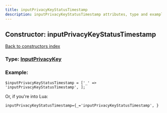 ```yaml
---
title: inputPrivacyKeyStatusTimestamp
description: inputPrivacyKeyStatusTimestamp attributes, type and example
---
```

## Constructor: inputPrivacyKeyStatusTimestamp  
[Back to constructors index](index.md)






### Type: [InputPrivacyKey](../types/InputPrivacyKey.md)


### Example:

```
$inputPrivacyKeyStatusTimestamp = ['_' => 'inputPrivacyKeyStatusTimestamp', ];
```  

Or, if you're into Lua:  


```
inputPrivacyKeyStatusTimestamp={_='inputPrivacyKeyStatusTimestamp', }

```



